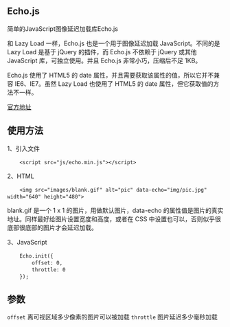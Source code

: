 Echo.js
----
简单的JavaScript图像延迟加载库Echo.js

和 Lazy Load 一样，Echo.js 也是一个用于图像延迟加载 JavaScript。不同的是 Lazy Load 是基于 jQuery 的插件，而 Echo.js 不依赖于 jQuery 或其他 JavaScript 库，可独立使用。并且 Echo.js 非常小巧，压缩后不足 1KB。

Echo.js 使用了 HTML5 的 date 属性，并且需要获取该属性的值，所以它并不兼容 IE6、IE7。虽然 Lazy Load 也使用了 HTML5 的 date 属性，但它获取值的方法不一样。

[官方地址](http://www.jq22.com/jquery-info660)
  
## 使用方法
1、引入文件

		<script src="js/echo.min.js"></script>
2、HTML

		<img src="images/blank.gif" alt="pic" data-echo="img/pic.jpg" width="640" height="480">
		
blank.gif 是一个 1 x 1 的图片，用做默认图片，data-echo 的属性值是图片的真实地址。同样最好给图片设置宽度和高度，或者在 CSS 中设置也可以，否则似乎很底部很底部的图片才会延迟加载。

3、JavaScript

		Echo.init({
			offset: 0,
			throttle: 0
		});
## 参数
`offset`	离可视区域多少像素的图片可以被加载
`throttle`	图片延迟多少毫秒加载
